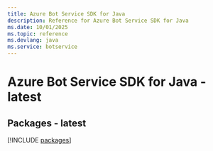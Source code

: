 ```yaml
---
title: Azure Bot Service SDK for Java
description: Reference for Azure Bot Service SDK for Java
ms.date: 10/01/2025
ms.topic: reference
ms.devlang: java
ms.service: botservice
---
```

# Azure Bot Service SDK for Java - latest
## Packages - latest
[!INCLUDE [packages](bot-service-index.md)]